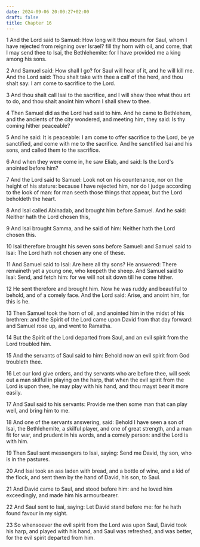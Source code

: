 ```yaml
---
date: 2024-09-06 20:00:27+02:00
draft: false
title: Chapter 16
---
```




1 And the Lord said to Samuel: How long wilt thou mourn for Saul, whom I have rejected from reigning over Israel? fill thy horn with oil, and come, that I may send thee to Isai, the Bethlehemite: for I have provided me a king among his sons.

2 And Samuel said: How shall I go? for Saul will hear of it, and he will kill me. And the Lord said: Thou shalt take with thee a calf of the herd, and thou shalt say: I am come to sacrifice to the Lord.

3 And thou shalt call Isai to the sacrifice, and I will shew thee what thou art to do, and thou shalt anoint him whom I shall shew to thee.

4 Then Samuel did as the Lord had said to him. And he came to Bethlehem, and the ancients of the city wondered, and meeting him, they said: Is thy coming hither peaceable?

5 And he said: It is peaceable: I am come to offer sacrifice to the Lord, be ye sanctified, and come with me to the sacrifice. And he sanctified Isai and his sons, and called them to the sacrifice.

6 And when they were come in, he saw Eliab, and said: Is the Lord's anointed before him?

7 And the Lord said to Samuel: Look not on his countenance, nor on the height of his stature: because I have rejected him, nor do I judge according to the look of man: for man seeth those things that appear, but the Lord beholdeth the heart.

8 And Isai called Abinadab, and brought him before Samuel. And he said: Neither hath the Lord chosen this,

9 And Isai brought Samma, and he said of him: Neither hath the Lord chosen this.

10 Isai therefore brought his seven sons before Samuel: and Samuel said to Isai: The Lord hath not chosen any one of these.

11 And Samuel said to Isai: Are here all thy sons? He answered: There remaineth yet a young one, who keepeth the sheep. And Samuel said to Isai: Send, and fetch him: for we will not sit down till he come hither.

12 He sent therefore and brought him. Now he was ruddy and beautiful to behold, and of a comely face. And the Lord said: Arise, and anoint him, for this is he.

13 Then Samuel took the horn of oil, and anointed him in the midst of his brethren: and the Spirit of the Lord came upon David from that day forward: and Samuel rose up, and went to Ramatha.

14 But the Spirit of the Lord departed from Saul, and an evil spirit from the Lord troubled him.

15 And the servants of Saul said to him: Behold now an evil spirit from God troubleth thee.

16 Let our lord give orders, and thy servants who are before thee, will seek out a man skilful in playing on the harp, that when the evil spirit from the Lord is upon thee, he may play with his hand, and thou mayst bear it more easily.

17 And Saul said to his servants: Provide me then some man that can play well, and bring him to me.

18 And one of the servants answering, said: Behold I have seen a son of Isai, the Bethlehemite, a skilful player, and one of great strength, and a man fit for war, and prudent in his words, and a comely person: and the Lord is with him.

19 Then Saul sent messengers to Isai, saying: Send me David, thy son, who is in the pastures.

20 And Isai took an ass laden with bread, and a bottle of wine, and a kid of the flock, and sent them by the hand of David, his son, to Saul.

21 And David came to Saul, and stood before him: and he loved him exceedingly, and made him his armourbearer.

22 And Saul sent to Isai, saying: Let David stand before me: for he hath found favour in my sight.

23 So whensoever the evil spirit from the Lord was upon Saul, David took his harp, and played with his hand, and Saul was refreshed, and was better, for the evil spirit departed from him.

